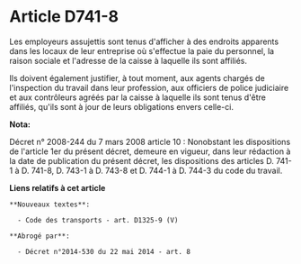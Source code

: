 # Article D741-8

Les employeurs assujettis sont tenus d'afficher à des endroits apparents dans les locaux de leur entreprise où s'effectue la
paie du personnel, la raison sociale et l'adresse de la caisse à laquelle ils sont affiliés.

Ils doivent également justifier, à tout moment, aux agents chargés de l'inspection du travail dans leur profession, aux
officiers de police judiciaire et aux contrôleurs agréés par la caisse à laquelle ils sont tenus d'être affiliés, qu'ils sont
à jour de leurs obligations envers celle-ci.

**Nota:**

Décret n° 2008-244 du 7 mars 2008 article 10 : Nonobstant les dispositions de l'article 1er du présent décret, demeure en
vigueur, dans leur rédaction à la date de publication du présent décret, les dispositions des articles D. 741-1 à D. 741-8,
D. 743-1 à D. 743-8 et D. 744-1 à D. 744-3 du code du travail.

**Liens relatifs à cet article**

	**Nouveaux textes**:

	  - Code des transports - art. D1325-9 (V)

	**Abrogé par**:

	  - Décret n°2014-530 du 22 mai 2014 - art. 8
